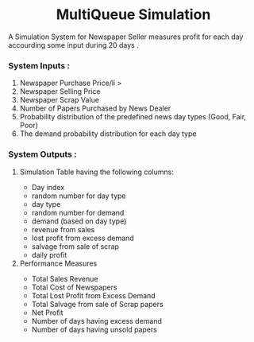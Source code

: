 <h1 align = "center">MultiQueue Simulation</h1>
 A Simulation System for Newspaper Seller measures profit for each day accourding some input during 20 days .
</br>


<h3>System Inputs :</h3>

<ol start = "1">
<li >Newspaper Purchase Price/li >
<li > Newspaper Selling Price</li >
<li >Newspaper Scrap Value</li >
<li >Number of Papers Purchased by News Dealer</li >
<li >Probability distribution of the predefined news day types (Good, Fair, Poor)</li>
<li > The demand probability distribution for each day type</li >
</ol>


<h3>System Outputs : </h3>
<ol start = "1">
 <li >Simulation Table having the following columns:</li>
<ul >
<li >Day index</li >
<li >random number for day type</li >
<li > day type</li >
<li > random number for demand</li >
<li >demand (based on day type)</li >
<li >revenue from sales</li >
<li >lost profit from excess demand</li >
<li >salvage from sale of scrap</li >
<li >daily profit</li >
</ul >
<li>Performance Measures</li>

<ul>
<li >Total Sales Revenue</li>
<li >Total Cost of Newspapers</li>
<li >Total Lost Profit from Excess Demand</li>
<li >Total Salvage from sale of Scrap papers</li>
<li >Net Profit</li>
<li >Number of days having excess demand </li>
<li >Number of days having unsold papers</li>
</ul>
</ol>
